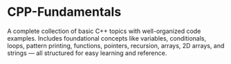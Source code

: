 # CPP-Fundamentals
A complete collection of basic C++ topics with well-organized code examples. Includes foundational concepts like variables, conditionals, loops, pattern printing, functions, pointers, recursion, arrays, 2D arrays, and strings — all structured for easy learning and reference.
